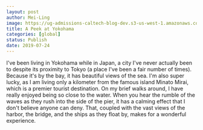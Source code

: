 ```yaml
---
layout: post
author: Mei-Ling
image: https://ug-admissions-caltech-blog-dev.s3-us-west-1.amazonaws.com/old_pictures/caltech_as_it_happens/6a0105349b8251970b0240a499ce49200d.jpg
title: A Peek at Yokohama
categories: [global]
status: Publish
date: 2019-07-24
---
```


I've been living in Yokohama while in Japan, a city I've never actually been to despite its proximity to Tokyo (a place I've been a fair number of times). Because it's by the bay, it has beautiful views of the sea. I'm also super lucky, as I am living only a kilometer from the famous island Minato Mirai, which is a premier tourist destination. On my brief walks around, I have really enjoyed being so close to the water. When you hear the rumble of the waves as they rush into the side of the pier, it has a calming effect that I don't believe anyone can deny. That, coupled with the vast views of the harbor, the bridge, and the ships as they float by, makes for a wonderful experience.

